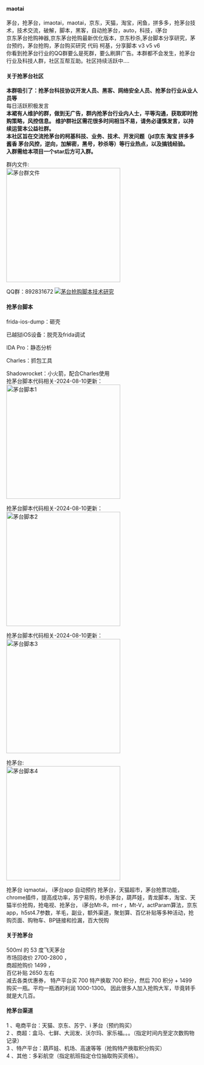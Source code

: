 #### maotai
茅台，抢茅台，imaotai，maotai，京东，天猫，淘宝，闲鱼，拼多多，抢茅台技术，技术交流，破解，脚本，黑客，自动抢茅台，auto，科技，i茅台       
京东茅台抢购神器,京东茅台抢购最新优化版本，京东秒杀,茅台脚本分享研究，茅台预约，茅台抢购，茅台购买研究 代码 柯基，分享脚本 v3 v5 v6       
你看到抢茅台行业的QQ群要么是死群，要么刷屏广告。本群都不会发生，抢茅台行业及科技人群，社区互帮互助。社区持续活跃中....  
#### 关于抢茅台社区  
<strong>本群吸引了：抢茅台科技协议开发人员、黑客、网络安全人员、抢茅台行业从业人员等</strong>   
每日活跃积极发言  
<strong>本裙有人维护的群，做到无广告，群内抢茅台行业内人士，平等沟通，获取即时抢购策略，风控信息。
维护群社区需花很多时间相当不易，请务必谨慎发言，以持续运营本公益社群。  
本社区旨在交流抢茅台的柯基科技、业务、技术、开发问题（jd京东 淘宝 拼多多 酱香 茅台风控，逆向，加解密，黑号，秒杀等）等行业热点，以及搞钱经验。  
入群需给本项目一个star后方可入群。    </strong>       
  
群内文件:  
<img src="http://www.daydayup365.top/github2/group_files.png" alt="茅台群文件" width="300" >  


QQ群：892831672 <a target="_blank" href="https://qm.qq.com/cgi-bin/qm/qr?k=xUNG6YQRUZyaHyXV4DKCQxGemeAR25OX&jump_from=webapi&authKey=wLTihRjPFHPth9fRtIZJTmkR7IDYI32Dk7t0y6Oy7GjDfIQo6cFeRIHOkD6cg1dC"><img border="0" src="https://pub.idqqimg.com/wpa/images/group.png" alt="茅台抢购脚本技术研究" title="茅台抢购脚本技术研究"></a>   

#### 抢茅台脚本 
frida-ios-dump：砸壳

已越狱iOS设备：脱壳及frida调试

IDA Pro：静态分析

Charles：抓包工具

Shadowrocket：小火箭，配合Charles使用   
抢茅台脚本代码相关-2024-08-10更新：    
<img src="http://www.daydayup365.top/github2/maotai1.png" alt="茅台脚本1" width="300" >  

抢茅台脚本代码相关-2024-08-10更新：    
<img src="http://www.daydayup365.top/github2/maotai2.png" alt="茅台脚本2" width="300" >  

抢茅台脚本代码相关-2024-08-10更新：    
<img src="http://www.daydayup365.top/github2/maotai3.png" alt="茅台脚本3" width="300" >  
  
抢茅台:  
<img src="http://www.daydayup365.top/github2/maotai4.png" alt="茅台脚本4" width="300" >  

抢茅台 iqmaotai， i茅台app 自动预约 抢茅台，天猫超市，茅台抢票功能，chrome插件，提高成功率，苏宁易购，秒杀茅台，葫芦娃，青龙脚本，淘宝、天猫半价抢购，抢电视、抢茅台， i茅台Mt-R，mt-r ，Mt-V，actParam算法，京东app，h5st4.7参数，羊毛，副业，额外渠道，聚划算、百亿补贴等多种活动，抢购页面、购物车、BP链接和捡漏，百大悦购  
#### 关于抢茅台  
500ml 的 53 度飞天茅台  
市场回收价 2700-2800 ，  
商超抢购价 1499 ，  
百亿补贴 2650 左右  
减去各类优惠券， 特产平台买 700 特产换取 700 积分，然后 700 积分 + 1499 购买一瓶。平均一瓶酒的利润 1000-1300。 因此很多人加入抢购大军，毕竟转手就是大几百。  
#### 抢茅台渠道   
1 、电商平台：天猫、京东、苏宁、i 茅台（预约购买）  
2 、商超：盒马、七鲜、大润发、沃尔玛、家乐福。。。（指定时间内至定次数购物记录）   
3 、特产平台：葫芦娃、机场、高速等等（抢购特产换取积分购买）   
4 、其他：多彩航空（指定航班指定仓位抽取购买资格）。


